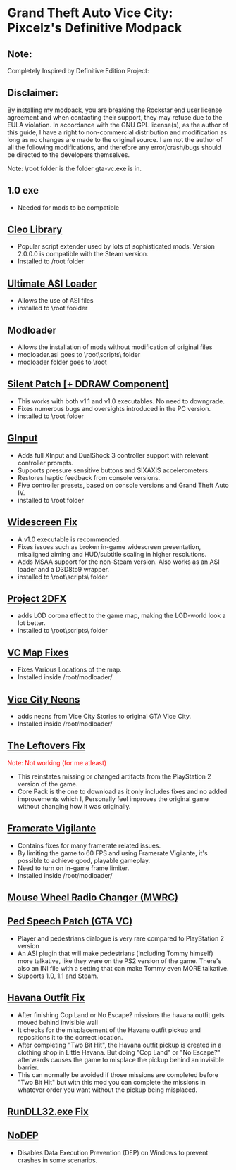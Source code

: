 # Grand Theft Auto Vice City: Pixcelz's Definitive Modpack
## Note:
Completely Inspired by Definitive Edition Project:

## Disclaimer:
By installing my modpack, you are breaking the Rockstar end user license agreement and when contacting their support, they may refuse due to the EULA violation. In accordance with the GNU GPL license(s), as the author of this guide, I have a right to non-commercial distribution and modification as long as no changes are made to the original source. I am not the author of all the following modifications, and therefore any error/crash/bugs should be directed to the developers themselves.

Note: \root folder is the folder gta-vc.exe is in.

## 1.0 exe
- Needed for mods to be compatible
## [Cleo Library](https://cleo.li)
- Popular script extender used by lots of sophisticated mods. Version 2.0.0.0 is compatible with the Steam version.
- Installed to /root folder

## [Ultimate ASI Loader](https://github.com/ThirteenAG/Ultimate-ASI-Loader/releases)
- Allows the use of ASI files
- installed to \root foolder

## Modloader
- Allows the installation of mods without modification of original files
- modloader.asi goes to \root\scripts\ folder
- modloader folder goes to \root


## [Silent Patch [+ DDRAW Component]](https://gtaforums.com/topic/669045-silentpatch)
- This works with both v1.1 and v1.0 executables. No need to downgrade.
- Fixes numerous bugs and oversights introduced in the PC version.
- installed to \root folder

## [GInput](https://cookieplmonster.github.io/mods/gta-vc/#ginput)
- Adds full XInput and DualShock 3 controller support with relevant controller prompts.
- Supports pressure sensitive buttons and SIXAXIS accelerometers.
- Restores haptic feedback from console versions.
- Five controller presets, based on console versions and Grand Theft Auto IV.
- installed to \root folder

## [Widescreen Fix](https://thirteenag.github.io/wfp#gtavc)
- A v1.0 executable is recommended.
- Fixes issues such as broken in-game widescreen presentation, misaligned aiming and HUD/subtitle scaling in higher resolutions.
- Adds MSAA support for the non-Steam version. Also works as an ASI loader and a D3D8to9 wrapper.
- installed to \root\scripts\ folder

## [Project 2DFX](https://thirteenag.github.io/p2dfx)
- adds LOD corona effect to the game map, making the LOD-world look a lot better.
- installed to \root\scripts\ folder

## [VC Map Fixes](https://gtaforums.com/topic/900869-vc-map-fixes/)
- Fixes Various Locations of the map.
- Installed inside /root/modloader/

## [Vice City Neons](https://gtaforums.com/topic/549786-relvc-vice-city-neons/)
- adds neons from Vice City Stories to original GTA Vice City.
- Installed inside /root/modloader/

## [The Leftovers Fix](https://gtaforums.com/topic/750757-vice-city-the-leftovers-fix/)
<font color=red>Note: Not working (for me atleast)</font>
- This reinstates missing or changed artifacts from the PlayStation 2 version of the game.
- Core Pack is the one to download as it only includes fixes and no added improvements which I, Personally feel improves the original game without changing how it was originally.

## [Framerate Vigilante](https://www.mixmods.com.br/2022/08/iii-vc-sa-framerate-vigilante/)
- Contains fixes for many framerate related issues. 
- By limiting the game to 60 FPS and using Framerate Vigilante, it's possible to achieve good, playable gameplay.
- Need to turn on in-game frame limiter.
- Installed inside /root/modloader/

## [Mouse Wheel Radio Changer (MWRC)](https://www.gtagarage.com/mods/show.php?id=22492)

## [Ped Speech Patch (GTA VC) ](https://gtaforums.com/topic/817075-ped-speech-patch-gta-vc/)
- Player and pedestrians dialogue is very rare compared to PlayStation 2 version
- An ASI plugin that will make pedestrians (including Tommy himself) more talkative, like they were on the PS2 version of the game. There's also an INI file with a setting that can make Tommy even MORE talkative.
- Supports 1.0, 1.1 and Steam.

## [Havana Outfit Fix](https://gtaforums.com/topic/893412-havana-outfit-fix/)
- After finishing Cop Land or No Escape? missions the havana outfit gets moved behind invisible wall
- It checks for the misplacement of the Havana outfit pickup and repositions it to the correct location. 
- After completing "Two Bit Hit", the Havana outfit pickup is created in a clothing shop in Little Havana. But doing "Cop Land" or "No Escape?" afterwards causes the game to misplace the pickup behind an invisible barrier.
- This can normally be avoided if those missions are completed before "Two Bit Hit" but with this mod you can complete the missions in whatever order you want without the pickup being misplaced. 

## [RunDLL32.exe Fix](https://www.gtagarage.com/mods/show.php?id=19293)
## [NoDEP](https://www.mixmods.com.br/2015/03/nodep-desativar-dep.html)
- Disables Data Execution Prevention (DEP) on Windows to prevent crashes in some scenarios.
